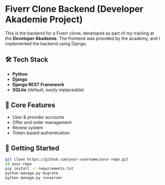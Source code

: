 # Fiverr Clone Backend (Developer Akademie Project)

This is the backend for a Fiverr clone, developed as part of my training at the **Developer Akademie**. The frontend was provided by the academy, and I implemented the backend using Django.

## 🛠️ Tech Stack

- **Python**
- **Django**
- **Django REST Framework**
- **SQLite** (default, easily replaceable)

## 🔗 Core Features

- User & provider accounts
- Offer and order management
- Review system
- Token-based authentication

## 🚀 Getting Started

```bash
git clone https://github.com/your-username/your-repo.git
cd your-repo
pip install -r requirements.txt
python manage.py migrate
python manage.py runserver
